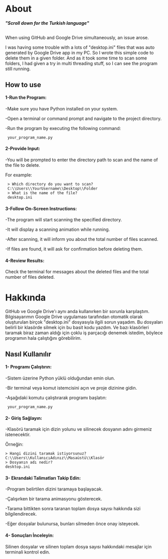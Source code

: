 # About
##### "Scroll down for the Turkish language"
##
When using GitHub and Google Drive simultaneously, an issue arose.

 I was having some trouble with a lots of "desktop.ini" files that was auto generated by Google Drive app in my PC.
 So I wrote this simple code to delete them in a given folder.
 And as it took some time to scan some folders, I had given a try in multi threading stuff, so I can see the program still running.

## How to use
#### 1-Run the Program:
-Make sure you have Python installed on your system.

-Open a terminal or command prompt and navigate to the project directory.

-Run the program by executing the following command:

     your_program_name.py

#### 2-Provide Input:
-You will be prompted to enter the directory path to scan and the name of the file to delete.

For example:

     > Which directory do you want to scan?
     C:\\Users\\YourUsername\\Desktop\\Folder
     > What is the name of the file?
     desktop.ini
     
#### 3-Follow On-Screen Instructions:

-The program will start scanning the specified directory.

-It will display a scanning animation while running.

-After scanning, it will inform you about the total number of files scanned.

-If files are found, it will ask for confirmation before deleting them.

#### 4-Review Results:

Check the terminal for messages about the deleted files and the total number of files deleted.

# Hakkında
GitHub ve Google Drive'ı aynı anda kullanırken bir sorunla karşılaştım. Bilgisayarımın Google Drive uygulaması tarafından otomatik olarak oluşturulan birçok "desktop.ini" dosyasıyla ilgili sorun yaşadım. Bu dosyaları belirli bir klasörde silmek için bu basit kodu yazdım. Ve bazı klasörleri taramak biraz zaman aldığı için çoklu iş parçacığı denemek istedim, böylece programın hala çalıştığını görebilirim.

## Nasıl Kullanılır
#### 1- Programı Çalıştırın:
-Sistem üzerine Python yüklü olduğundan emin olun.

-Bir terminal veya komut istemcisini açın ve proje dizinine gidin.

-Aşağıdaki komutu çalıştırarak programı başlatın:

     your_program_name.py
#### 2- Giriş Sağlayın:
-Klasörü taramak için dizin yolunu ve silinecek dosyanın adını girmeniz istenecektir.

Örneğin:

    > Hangi dizini taramak istiyorsunuz?
    C:\\Users\\KullanıcıAdınız\\Masaüstü\\Klasör
    > Dosyanın adı nedir?
    desktop.ini
 
#### 3- Ekrandaki Talimatları Takip Edin:
-Program belirtilen dizini taramaya başlayacak.

-Çalışırken bir tarama animasyonu gösterecek.

-Tarama bittikten sonra taranan toplam dosya sayısı hakkında sizi bilgilendirecek.

-Eğer dosyalar bulunursa, bunları silmeden önce onay isteyecek.

#### 4- Sonuçları İnceleyin:
Silinen dosyalar ve silinen toplam dosya sayısı hakkındaki mesajlar için terminali kontrol edin.
